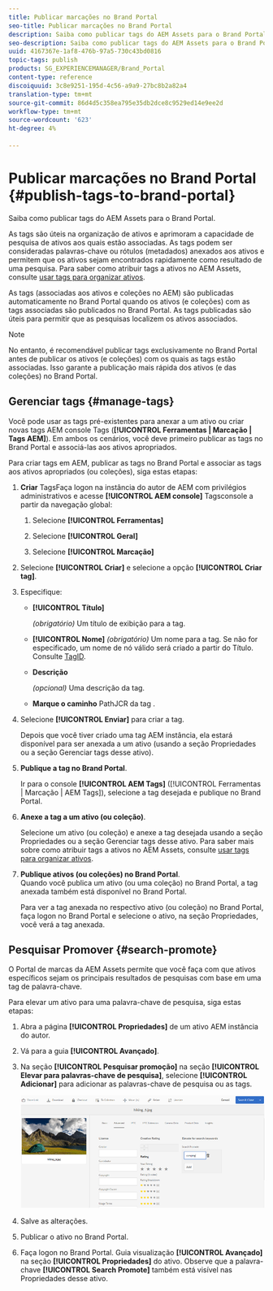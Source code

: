 ```yaml
---
title: Publicar marcações no Brand Portal
seo-title: Publicar marcações no Brand Portal
description: Saiba como publicar tags do AEM Assets para o Brand Portal.
seo-description: Saiba como publicar tags do AEM Assets para o Brand Portal.
uuid: 4167367e-1af8-476b-97a5-730c43bd0816
topic-tags: publish
products: SG_EXPERIENCEMANAGER/Brand_Portal
content-type: reference
discoiquuid: 3c8e9251-195d-4c56-a9a9-27bc8b2a82a4
translation-type: tm+mt
source-git-commit: 86d4d5c358ea795e35db2dce8c9529ed14e9ee2d
workflow-type: tm+mt
source-wordcount: '623'
ht-degree: 4%

---
```



# Publicar marcações no Brand Portal {#publish-tags-to-brand-portal}

Saiba como publicar tags do AEM Assets para o Brand Portal.

As tags são úteis na organização de ativos e aprimoram a capacidade de pesquisa de ativos aos quais estão associadas. As tags podem ser consideradas palavras-chave ou rótulos (metadados) anexados aos ativos e permitem que os ativos sejam encontrados rapidamente como resultado de uma pesquisa. Para saber como atribuir tags a ativos no AEM Assets, consulte [usar tags para organizar ativos](https://helpx.adobe.com/experience-manager/6-5/assets/using/organize-assets.html#Usetagstoorganizeassets).

As tags (associadas aos ativos e coleções no AEM) são publicadas automaticamente no Brand Portal quando os ativos (e coleções) com as tags associadas são publicados no Brand Portal. As tags publicadas são úteis para permitir que as pesquisas localizem os ativos associados.

>[!NOTE]
>
>No entanto, é recomendável publicar tags exclusivamente no Brand Portal antes de publicar os ativos (e coleções) com os quais as tags estão associadas. Isso garante a publicação mais rápida dos ativos (e das coleções) no Brand Portal.

## Gerenciar tags {#manage-tags}

Você pode usar as tags pré-existentes para anexar a um ativo ou criar novas tags AEM console Tags (**[!UICONTROL Ferramentas | Marcação | Tags AEM]**). Em ambos os cenários, você deve primeiro publicar as tags no Brand Portal e associá-las aos ativos apropriados.

Para criar tags em AEM, publicar as tags no Brand Portal e associar as tags aos ativos apropriados (ou coleções), siga estas etapas:

1. **Criar**
TagsFaça logon na instância do autor de AEM com privilégios administrativos e acesse  **[!UICONTROL AEM console]** Tagsconsole a partir da navegação global:

   1. Selecione **[!UICONTROL Ferramentas]**

   1. Selecione **[!UICONTROL Geral]**

   1. Selecione **[!UICONTROL Marcação]**

1. Selecione **[!UICONTROL Criar]** e selecione a opção **[!UICONTROL Criar tag]**.
1. Especifique:

   * **[!UICONTROL Título]**

      *(obrigatório)* Um título de exibição para a tag.
   * **[!UICONTROL Nome]**
      *(obrigatório)* Um nome para a tag. Se não for especificado, um nome de nó válido será criado a partir do Título. Consulte [TagID](https://helpx.adobe.com/experience-manager/6-5/sites/developing/using/framework.html#TagID).
   * **Descrição**

      *(opcional)* Uma descrição da tag.
   * **Marque o caminho**
PathJCR da tag .

1. Selecione **[!UICONTROL Enviar]** para criar a tag.

   Depois que você tiver criado uma tag AEM instância, ela estará disponível para ser anexada a um ativo (usando a seção Propriedades ou a seção Gerenciar tags desse ativo).

1. **Publique a tag no Brand Portal**.

   Ir para o console **[!UICONTROL AEM Tags]** ([!UICONTROL Ferramentas | Marcação | AEM Tags]), selecione a tag desejada e publique no Brand Portal.

1. **Anexe a tag a um ativo (ou coleção)**.

   Selecione um ativo (ou coleção) e anexe a tag desejada usando a seção Propriedades ou a seção Gerenciar tags desse ativo. Para saber mais sobre como atribuir tags a ativos no AEM Assets, consulte [usar tags para organizar ativos](https://helpx.adobe.com/experience-manager/6-5/assets/using/organize-assets.html#Usetagstoorganizeassets).

1. **Publique ativos (ou coleções) no Brand Portal**.\
   Quando você publica um ativo (ou uma coleção) no Brand Portal, a tag anexada também está disponível no Brand Portal.

   Para ver a tag anexada no respectivo ativo (ou coleção) no Brand Portal, faça logon no Brand Portal e selecione o ativo, na seção Propriedades, você verá a tag anexada.

## Pesquisar Promover {#search-promote}

O Portal de marcas da AEM Assets permite que você faça com que ativos específicos sejam os principais resultados de pesquisas com base em uma tag de palavra-chave.

Para elevar um ativo para uma palavra-chave de pesquisa, siga estas etapas:

1. Abra a página **[!UICONTROL Propriedades]** de um ativo AEM instância do autor.
1. Vá para a guia **[!UICONTROL Avançado]**.
1. Na seção **[!UICONTROL Pesquisar promoção]** na seção **[!UICONTROL Elevar para palavras-chave de pesquisa]**, selecione **[!UICONTROL Adicionar]** para adicionar as palavras-chave de pesquisa ou as tags.

   ![](assets/search-promote.png)

1. Salve as alterações.
1. Publicar o ativo no Brand Portal.
1. Faça logon no Brand Portal. Guia visualização **[!UICONTROL Avançado]** na seção **[!UICONTROL Propriedades]** do ativo.
Observe que a palavra-chave **[!UICONTROL Search Promote]** também está visível nas Propriedades desse ativo.
